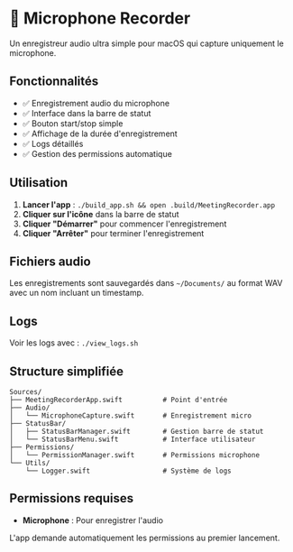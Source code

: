 # 🎤 Microphone Recorder

Un enregistreur audio ultra simple pour macOS qui capture uniquement le microphone.

## Fonctionnalités

- ✅ Enregistrement audio du microphone
- ✅ Interface dans la barre de statut
- ✅ Bouton start/stop simple
- ✅ Affichage de la durée d'enregistrement
- ✅ Logs détaillés
- ✅ Gestion des permissions automatique

## Utilisation

1. **Lancer l'app** : `./build_app.sh && open .build/MeetingRecorder.app`
2. **Cliquer sur l'icône** dans la barre de statut
3. **Cliquer "Démarrer"** pour commencer l'enregistrement
4. **Cliquer "Arrêter"** pour terminer l'enregistrement

## Fichiers audio

Les enregistrements sont sauvegardés dans `~/Documents/` au format WAV avec un nom incluant un timestamp.

## Logs

Voir les logs avec : `./view_logs.sh`

## Structure simplifiée

```
Sources/
├── MeetingRecorderApp.swift          # Point d'entrée
├── Audio/
│   └── MicrophoneCapture.swift       # Enregistrement micro
├── StatusBar/
│   ├── StatusBarManager.swift        # Gestion barre de statut
│   └── StatusBarMenu.swift           # Interface utilisateur
├── Permissions/
│   └── PermissionManager.swift       # Permissions microphone
└── Utils/
    └── Logger.swift                  # Système de logs
```

## Permissions requises

- **Microphone** : Pour enregistrer l'audio

L'app demande automatiquement les permissions au premier lancement. 